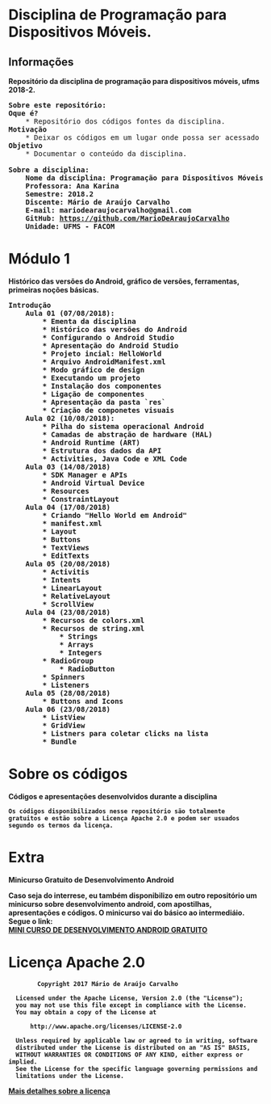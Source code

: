 # Disciplina de Programação para Dispositivos Móveis.

## Informações
<strong> Repositório da disciplina de programação para dispositivos móveis, ufms 2018-2.</strong> 

<pre>
<b>Sobre este repositório:</b>
<b>Oque é?</b>
	* Repositório dos códigos fontes da disciplina.
<b>Motivação</b>
	* Deixar os códigos em um lugar onde possa ser acessado ou compartihado de forma mais prática.
<b>Objetivo</b>
	* Documentar o conteúdo da disciplina.
	
<b>Sobre a disciplina:
    Nome da disciplina: Programação para Dispositivos Móveis
    Professora: Ana Karina
    Semestre: 2018.2
	Discente: Mário de Araújo Carvalho
	E-mail: mariodearaujocarvalho@gmail.com
	GitHub: <a href="https://github.com/MarioDeAraujoCarvalho" target="_blank">https://github.com/MarioDeAraujoCarvalho</a>
	Unidade: UFMS - FACOM
</pre>

# Módulo 1
<strong>Histórico das versões do Android, gráfico de versões, ferramentas, primeiras noções básicas.</strong>

<pre>
<b>Introdução</b>
	Aula 01 (07/08/2018):
		* Ementa da disciplina	
		* Histórico das versões do Android
		* Configurando o Android Studio
		* Apresentação do Android Studio
		* Projeto incial: HelloWorld
		* Arquivo AndroidManifest.xml
		* Modo gráfico de design
		* Executando um projeto
		* Instalação dos componentes
		* Ligação de componentes
		* Apresentação da pasta `res`
		* Criação de componetes visuais
	Aula 02 (10/08/2018):
		* Pilha do sistema operacional Android
		* Camadas de abstração de hardware (HAL)
		* Android Runtime (ART)
		* Estrutura dos dados da API
		* Activities, Java Code e XML Code
	Aula 03 (14/08/2018)
		* SDK Manager e APIs
		* Android Virtual Device
		* Resources
		* ConstraintLayout
	Aula 04 (17/08/2018)
		* Criando "Hello World em Android"
		* manifest.xml
		* Layout
		* Buttons
		* TextViews
		* EditTexts
	Aula 05 (20/08/2018)
		* Activitis
		* Intents
		* LinearLayout
		* RelativeLayout
		* ScrollView
	Aula 04 (23/08/2018)
		* Recursos de colors.xml
		* Recursos de string.xml
			* Strings
			* Arrays
			* Integers
		* RadioGroup
			* RadioButton
		* Spinners
		* Listeners
	Aula 05 (28/08/2018)
		* Buttons and Icons
	Aula 06 (23/08/2018)
		* ListView
		* GridView
		* Listners para coletar clicks na lista
		* Bundle
</pre>

# Sobre os códigos
<strong>Códigos e apresentações desenvolvidos durante a disciplina</strong>

	Os códigos disponibilizados nesse repositório são totalmente 
	gratuitos e estão sobre a Licença Apache 2.0 e podem ser usuados 
	segundo os termos da licença.

# Extra
<strong>Minicurso Gratuito de Desenvolvimento Android</strong>

Caso seja do interrese, eu também disponibilizo em outro repositório um minicurso sobre desenvolvimento android, com apostilhas, apresentações e códigos. O minicurso vai do básico ao intermediáio.
Segue o link:<br>
<a href="https://github.com/MarioDeAraujoCarvalho/MiniCursoAndroid" target="_blank">MINI CURSO DE DESENVOLVIMENTO ANDROID GRATUITO</a>


# Licença Apache 2.0

``` 
        Copyright 2017 Mário de Araújo Carvalho
 
  Licensed under the Apache License, Version 2.0 (the "License");
  you may not use this file except in compliance with the License.
  You may obtain a copy of the License at
 
      http://www.apache.org/licenses/LICENSE-2.0
 
  Unless required by applicable law or agreed to in writing, software
  distributed under the License is distributed on an "AS IS" BASIS,
  WITHOUT WARRANTIES OR CONDITIONS OF ANY KIND, either express or implied.
  See the License for the specific language governing permissions and
  limitations under the License.

````

<a href="https://github.com/MarioDeAraujoCarvalho/mobile-programming-discipline-ufms-2018-2/blob/master/LICENSE" target="_blank">Mais detalhes sobre a licença</a>
